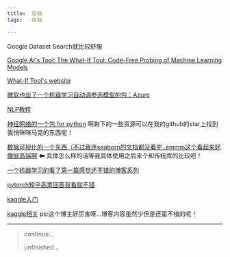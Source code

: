 ```yaml
---
title:	存档    
tags:	存档

---
```



Google Dataset Search就比较舒服

[Google AI's Tool: The What-If Tool: Code-Free Probing of Machine Learning Models](https://ai.googleblog.com/2018/09/the-what-if-tool-code-free-probing-of.html)

[What-If Tool's website](https://pair-code.github.io/what-if-tool/)

[微软也出了一个机器学习自动调参选模型的包：Azure](https://azure.microsoft.com/en-us/overview/machine-learning/)

[NLP教程](https://m.aliyun.com/yunqi/articles/638686?utm_content=m_1000015936)

[神经网络的一个包 for python](https://github.com/ameya98/GeneticAlgorithmsRepo)
啊剩下的一些资源可以在我的github的star上找到我悄咪咪马克的东西呢！

[数据可视化的一个东西（不过我连seaborn的文档都没看完..emmm这个看起来好像挺高端啊](https://github.com/uwdata/falcon) ⬅ 具体怎么样的话等我具体使用之后来个和传统库的比较吧！

[一个机器学习的看了第一篇感觉还不错的博客系列](https://blog.csdn.net/lqf921205/article/details/78560594)

[pytorch知乎高票回答我看就不错](https://www.zhihu.com/question/55720139/answer/147148105)

[kaggle入门](https://blog.csdn.net/bbbeoy/article/details/73274931)

[kaggle相关](https://dnc1994.com/2016/04/rank-10-percent-in-first-kaggle-competition/)
ps:这个博主好厉害呀...博客内容虽然少但是还蛮不错的呢！



--------
> continue...
>
> unfinished...

